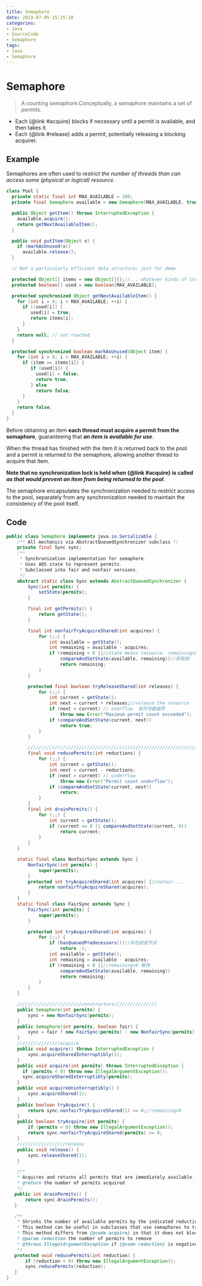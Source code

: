 ```yaml
---
title: Semaphore
date: 2019-07-05 15:25:18
categories:
- Java
- SourceCode
- Semaphore
tags:
- Java
- Semaphore
---
```

# Semaphore
> A counting semaphore.Conceptually, a semaphore maintains a set of permits.

- Each {@link #acquire} blocks if necessary until a permit is available, and then takes it.
- Each {@link #release} adds a permit, potentially releasing a blocking acquirer.
<!-- more -->

## Example
Semaphores are often used to *restrict the number of threads than can access some (physical or logical) resource*.

```java
class Pool {
  private static final int MAX_AVAILABLE = 100;
  private final Semaphore available = new Semaphore(MAX_AVAILABLE, true);

  public Object getItem() throws InterruptedException {
    available.acquire();
    return getNextAvailableItem();
  }

  public void putItem(Object x) {
    if (markAsUnused(x))
      available.release();
  }

  // Not a particularly efficient data structure; just for demo

  protected Object[] items = new Object[]{};//... whatever kinds of items being managed.存放ok
  protected boolean[] used = new boolean[MAX_AVAILABLE];

  protected synchronized Object getNextAvailableItem() {
    for (int i = 0; i < MAX_AVAILABLE; ++i) {
      if (!used[i]) {
         used[i] = true;
         return items[i];
      }
    }
    return null; // not reached
  }

  protected synchronized boolean markAsUnused(Object item) {
    for (int i = 0; i < MAX_AVAILABLE; ++i) {
      if (item == items[i]) {
         if (used[i]) {
           used[i] = false;
           return true;
         } else
           return false;
      }
    }
    return false;
  }
}
```
Before obtaining an item **each thread must acquire a permit from the semaphore**, guaranteeing that ***an item is available for use***.

When the thread has finished with the item it is returned back to the pool and a permit is returned to the semaphore, allowing another thread to acquire that item.

**Note that no synchronization lock is held when {@link #acquire} is called** ***as that would prevent an item from being returned to the pool***.
<!-- 没有加同步锁🔒，否则的话将会阻止其他线程对pool进行操作{release} -->

The semaphore encapsulates the synchronization needed to restrict access to the pool, separately from any synchronization needed to maintain the consistency of the pool itself.

## Code

```java
public class Semaphore implements java.io.Serializable {
    /** All mechanics via AbstractQueuedSynchronizer subclass */
    private final Sync sync;
    /**
     * Synchronization implementation for semaphore.
     * Uses AQS state to represent permits.
     * Subclassed into fair and nonfair versions.
     */
    abstract static class Sync extends AbstractQueuedSynchronizer {
        Sync(int permits) {
            setState(permits);
        }

        final int getPermits() {
            return getState();
        }

        final int nonfairTryAcquireShared(int acquires) {
            for (;;) {
                int available = getState();
                int remaining = available - acquires;
                if (remaining < 0 ||//state means resource. remaining<0 will wait and enq AQS队列
                    compareAndSetState(available, remaining))//获取锁
                    return remaining;
            }
        }

        protected final boolean tryReleaseShared(int releases) {
            for (;;) {
                int current = getState();
                int next = current + releases;//release the resource
                if (next < current) // overflow  有符号数越界
                    throw new Error("Maximum permit count exceeded");
                if (compareAndSetState(current, next))
                    return true;
            }
        }

        ///////////////////////////////////////////////////////////////////////
        final void reducePermits(int reductions) {
            for (;;) {
                int current = getState();
                int next = current - reductions;
                if (next > current) // underflow
                    throw new Error("Permit count underflow");
                if (compareAndSetState(current, next))
                    return;
            }
        }
        final int drainPermits() {
            for (;;) {
                int current = getState();
                if (current == 0 || compareAndSetState(current, 0))
                    return current;
            }
        }
    }

    static final class NonfairSync extends Sync {
        NonfairSync(int permits) {
            super(permits);
        }
        protected int tryAcquireShared(int acquires) {//nofair....
            return nonfairTryAcquireShared(acquires);
        }
    }
    static final class FairSync extends Sync {
        FairSync(int permits) {
            super(permits);
        }

        protected int tryAcquireShared(int acquires) {
            for (;;) {
                if (hasQueuedPredecessors())//存在前驱节点
                    return -1;
                int available = getState();
                int remaining = available - acquires;
                if (remaining < 0 ||//remaining<0 等待
                    compareAndSetState(available, remaining))
                    return remaining;
            }
        }
    }

    ////////////////////////constructors////////////////
    public Semaphore(int permits) {
        sync = new NonfairSync(permits);
    }
    public Semaphore(int permits, boolean fair) {
        sync = fair ? new FairSync(permits) : new NonfairSync(permits);
    }
    ////////////////acquire
    public void acquire() throws InterruptedException {
        sync.acquireSharedInterruptibly(1);
    }
    public void acquire(int permits) throws InterruptedException {
      if (permits < 0) throw new IllegalArgumentException();
      sync.acquireSharedInterruptibly(permits);
    }
    public void acquireUninterruptibly() {
        sync.acquireShared(1);
    }
    public boolean tryAcquire() {
        return sync.nonfairTryAcquireShared(1) >= 0;//remaining>0
    }
    public boolean tryAcquire(int permits) {
        if (permits < 0) throw new IllegalArgumentException();
        return sync.nonfairTryAcquireShared(permits) >= 0;
    }
    //////////////////release
    public void release() {
        sync.releaseShared(1);
    }

    /**
    * Acquires and returns all permits that are immediately available.
    * @return the number of permits acquired
    */
   public int drainPermits() {
       return sync.drainPermits();
   }

   /**
    * Shrinks the number of available permits by the indicated reduction.
    * This method can be useful in subclasses that use semaphores to track resources that become unavailable.
    * This method differs from {@code acquire} in that it does not block waiting for permits to become available.
    * @param reduction the number of permits to remove
    * @throws IllegalArgumentException if {@code reduction} is negative
    */
   protected void reducePermits(int reduction) {
       if (reduction < 0) throw new IllegalArgumentException();
       sync.reducePermits(reduction);
   }
}
```
